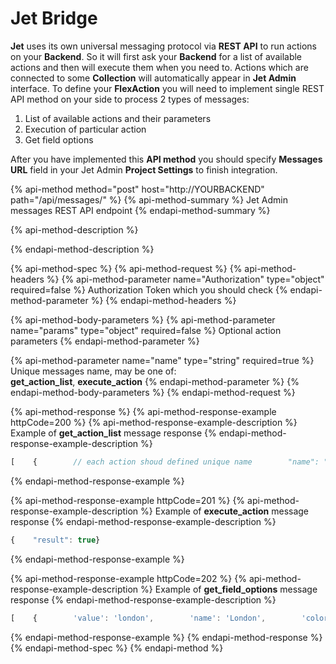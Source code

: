 # Jet Bridge

**Jet** uses its own universal messaging protocol via **REST API** to run actions on your **Backend**. So it will first ask your **Backend** for a list of available actions and then will execute them when you need to. Actions which are connected to some **Collection** will automatically appear in **Jet Admin** interface. To define your **FlexAction** you will need to implement single REST API method on your side to process 2 types of messages:

1. List of available actions and their parameters
2. Execution of particular action
3. Get field options

After you have implemented this **API method** you should specify **Messages URL** field in your Jet Admin **Project Settings**  to finish integration.

{% api-method method="post" host="http://YOURBACKEND" path="/api/messages/" %}
{% api-method-summary %}
Jet Admin messages REST API endpoint
{% endapi-method-summary %}

{% api-method-description %}

{% endapi-method-description %}

{% api-method-spec %}
{% api-method-request %}
{% api-method-headers %}
{% api-method-parameter name="Authorization" type="object" required=false %}
Authorization Token which you should check
{% endapi-method-parameter %}
{% endapi-method-headers %}

{% api-method-body-parameters %}
{% api-method-parameter name="params" type="object" required=false %}
Optional action parameters
{% endapi-method-parameter %}

{% api-method-parameter name="name" type="string" required=true %}
Unique messages name, may be one of:  
**get\_action\_list**, **execute\_action**
{% endapi-method-parameter %}
{% endapi-method-body-parameters %}
{% endapi-method-request %}

{% api-method-response %}
{% api-method-response-example httpCode=200 %}
{% api-method-response-example-description %}
Example of **get\_action\_list** message response
{% endapi-method-response-example-description %}

```javascript
[    {        // each action shoud defined unique name        "name": "mail_users",        "model_action": {  // this is action which will be applied to selected users (for_instance==True flag)            "model": "users",  // this should be collection name            "for_instance": true,             "bulk": true // this allows to execute single action query with ids separated with comma instead of one query per row        }    },    {        "name": "refresh_users_status",        "model_action": { // this is action which will be applied to all users (no for_instance==True flag)            "model": "users"        }    },    {        "name": "refresh_users_status",        "common_action": { } // this is a common action which is not connected to any collections    }]
```
{% endapi-method-response-example %}

{% api-method-response-example httpCode=201 %}
{% api-method-response-example-description %}
Example of **execute\_action** message response
{% endapi-method-response-example-description %}

```javascript
{    "result": true}
```
{% endapi-method-response-example %}

{% api-method-response-example httpCode=202 %}
{% api-method-response-example-description %}
Example of **get\_field\_options** message response
{% endapi-method-response-example-description %}

```javascript
[    {        'value': 'london',        'name': 'London',        'color': 'blue'    },    {        'value': 'new_york',        'name': 'New York',        'color': 'green'    }]
```
{% endapi-method-response-example %}
{% endapi-method-response %}
{% endapi-method-spec %}
{% endapi-method %}

### 

